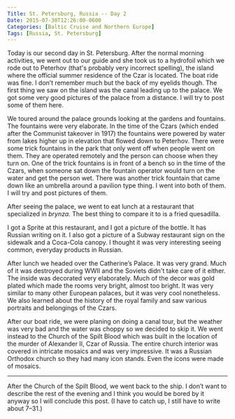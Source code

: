 ```yaml
---
Title: St. Petersburg, Russia -- Day 2
Date: 2015-07-30T12:26:00-0600
Categories: [Baltic Cruise and Northern Europe]
Tags: [Russia, St. Petersburg]
---
```


Today is our second day in St. Petersburg. After the normal morning activities,
we went out to our guide and she took us to a hydrofoil which we rode out to
Peterhov (that's probably very incorrect spelling), the island where the
official summer residence of the Czar is located.  The boat ride was fine. I
don’t remember much but the back of my eyelids though. The first thing we saw on
the island was the canal leading up to the palace. We got some very good
pictures of the palace from a distance. I will try to post some of them here.

We toured around the palace grounds looking at the gardens and fountains. The
fountains were very elaborate. In the time of the Czars (which ended after the
Communist takeover in 1917) the fountains were powered by water from lakes
higher up in elevation that flowed down to Peterhov. There were some trick
fountains in the park that only went off when people went on them. They are
operated remotely and the person can choose when they turn on. One of the trick
fountains is in front of a bench so in the time of the Czars, when someone sat
down the fountain operator would turn on the water and get the person wet. There
was another trick fountain that came down like an umbrella around a pavilion
type thing. I went into both of them. I will try and post pictures of them.

After seeing the palace, we went to eat lunch at a restaurant that specialized
in *brynza*. The best thing to compare it to is a fried quesadilla.

I got a Sprite at this restaurant, and I got a picture of the bottle. It
has Russian writing on it. I also got a picture of a Subway restaurant
sign on the sidewalk and a Coca-Cola canopy. I thought it was very
interesting seeing common, everyday products in Russian.

After lunch we headed over the Catherine’s Palace. It was very grand.  Much of
it was destroyed during WWII and the Soviets didn't take care of it either. The
inside was decorated very elaborately. Much of the decor was gold plated which
made the rooms very bright, almost too bright. It was very similar to many other
European palaces, but it was very cool nonetheless. We also learned about the
history of the royal family and saw various portraits and belongings of the
Czars.

After our boat ride, we were planing on doing a canal tour, but the weather was
very bad and the water was choppy so we decided to skip it.  We went instead to
the Church of the Spilt Blood which was built in the location of the murder of
Alexander II, Czar of Russia. The entire church interior was covered in
intricate mosaics and was very impressive. It was a Russian Orthodox church so
they had many icon stands. Even the icons were made of mosaics.

------------------------------------------------------------------------

After the Church of the Spilt Blood, we went back to the ship. I don’t want to
describe the rest of the evening and I think you would be bored by it anyway so
I will conclude this post. (I have to catch up, I still have to write about
7–31.)
